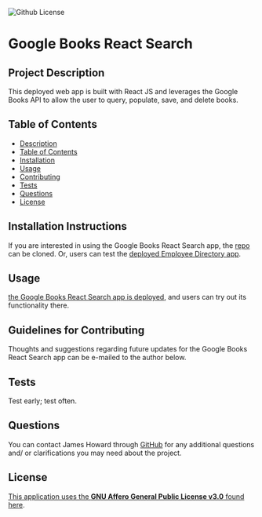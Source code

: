 ![Github License](https://img.shields.io/badge/License-GNU_Affero_General_Public_License_v3.0-brightgreen)

# Google Books React Search

## Project Description

This deployed web app is built with React JS and leverages the Google Books API  to allow the user to query, populate, save, and delete books.

## Table of Contents

* [Description](#project-description)
* [Table of Contents](#table-of-contents)
* [Installation](#installation-instructions)
* [Usage](#usage)
* [Contributing](#guidelines-for-contributing)
* [Tests](#tests)
* [Questions](#questions)
* [License](#license)

## Installation Instructions

If you are interested in using the Google Books React Search app, the [repo](https://github.com/jth2698/google-book-search) can be cloned.  Or, users can test the [deployed Employee Directory app]().

## Usage 

[the Google Books React Search app is deployed](https://jth2698.github.io/employee-directory), and users can try out its functionality there.

## Guidelines for Contributing

Thoughts and suggestions regarding future updates for the Google Books React Search app can be e-mailed to the author below.

## Tests

Test early; test often.

## Questions

You can contact James Howard through [GitHub](https://github.com/jth2698) for any additional questions and/ or clarifications you may need about the project.

## License

[This application uses the **GNU Affero General Public License v3.0** found here](./LICENSE).
